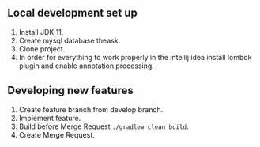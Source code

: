 ## Local development set up

1. Install JDK 11.
2. Create mysql database theask.
3. Clone project.
4. In order for everything to work properly in the intellij idea install lombok plugin and enable annotation processing. 

## Developing new features

1. Create feature branch from develop branch.
2. Implement feature.
3. Build before Merge Request `./gradlew clean build`.
4. Create Merge Request.

